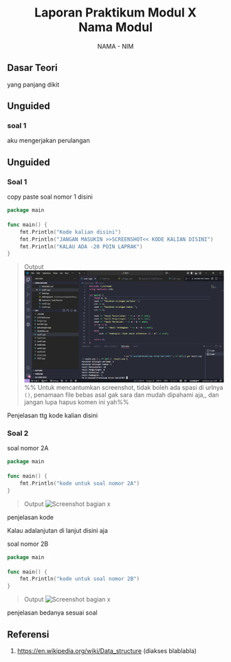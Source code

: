 # <h1 align="center">Laporan Praktikum Modul X <br> Nama Modul</h1>
<p align="center">NAMA - NIM</p>

## Dasar Teori

yang panjang dikit

## Unguided

### soal 1

aku mengerjakan perulangan

## Unguided

### Soal 1

copy paste soal nomor 1 disini

```go
package main

func main() {
	fmt.Println("Kode kalian disini")
	fmt.Println("JANGAN MASUKIN >>SCREENSHOT<< KODE KALIAN DISINI")
	fmt.Println("KALAU ADA -20 POIN LAPRAK")
}
```

> Output
> ![Screenshot bagian x](output/screenshot_soal1.png)
> %% Untuk mencantumkan screenshot, tidak boleh ada spasi di urlnya `()`, penamaan file bebas asal gak sara dan mudah dipahami aja,, dan jangan lupa hapus komen ini yah%%

Penjelasan ttg kode kalian disini

### Soal 2

soal nomor 2A

```go
package main

func main() {
	fmt.Println("kode untuk soal nomor 2A")
}
```

> Output
> ![Screenshot bagian x](output/screenshot_soal2A.png)

penjelasan kode

Kalau adalanjutan di lanjut disini aja

soal nomor 2B

```go
package main

func main() {
	fmt.Println("kode untuk soal nomor 2B")
}
```

> Output
> ![Screenshot bagian x](output/screenshot_soal2B.png)

penjelasan bedanya sesuai soal

## Referensi

1. https://en.wikipedia.org/wiki/Data_structure (diakses blablabla)
